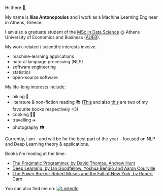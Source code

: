 
Hi there 👋,

My name is **Ilias Antonopoulos** and i work as a Machine Learning Engineer in Athens, Greece.

I am also a graduate student of the [MSc in Data Science](https://datascience.aueb.gr/) @ Athens University of Economics and Business ([AUEB](https://www.aueb.gr/en)).

My work-related / scientific interests involve:
- machine-learning applications
- natural language processing (NLP)
- software engineering
- statistics
- open-source software

My life-long interests include:
- hiking :hiking_boot:
- literature & non-fiction reading :books: ([This](https://en.wikipedia.org/wiki/A_Brief_History_of_Seven_Killings) and also [this](https://en.wikipedia.org/wiki/Why_Nations_Fail) are two of my favourite books respectively <3)
- cooking :man_cook:
- travelling :airplane: 
- photography :camera:

Currently, i am - and will be for the best part of the year - focused on NLP and Deep Learning theory & applications.

Books i'm reading at the time:
- [The Pragmatic Programmer, by David Thomas, Andrew Hunt](https://pragprog.com/titles/tpp20/the-pragmatic-programmer-20th-anniversary-edition/)
- [Deep Learning, by Ian Goodfellow, Yoshua Bengio and Aaron Courville](https://www.amazon.com/Deep-Learning-Adaptive-Computation-Machine/dp/0262035618)
- [The Power Broker: Robert Moses and the Fall of New York, by Robert Caro](https://en.wikipedia.org/wiki/The_Power_Broker)

You can also find me on: [![LinkedIn][1.1]][1]

<!-- Icons -->
[1.1]: https://raw.githubusercontent.com/MartinHeinz/MartinHeinz/master/linkedin-3-16.png (LinkedIn icon without padding)

<!-- Links to your social media accounts -->
[1]: https://www.linkedin.com/in/ilias-ant/

<!--
**ilias-ant/ilias-ant** is a ✨ _special_ ✨ repository because its `README.md` (this file) appears on your GitHub profile.

Here are some ideas to get you started:

- 🔭 I’m currently working on ...
- 🌱 I’m currently learning ...
- 👯 I’m looking to collaborate on ...
- 🤔 I’m looking for help with ...
- 💬 Ask me about ...
- 📫 How to reach me: ...
- 😄 Pronouns: ...
- ⚡ Fun fact: ...
-->
